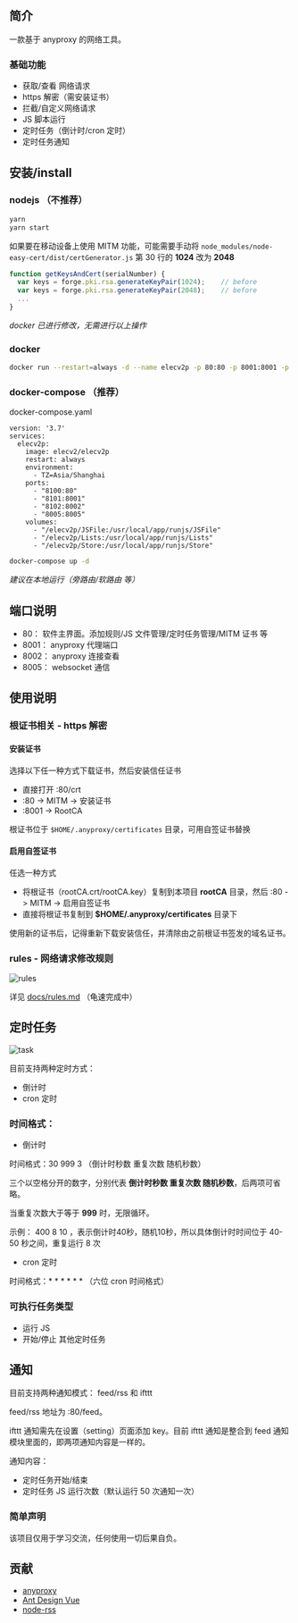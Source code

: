 ## 简介

一款基于 anyproxy 的网络工具。

### 基础功能

- 获取/查看 网络请求
- https 解密（需安装证书）
- 拦截/自定义网络请求
- JS 脚本运行
- 定时任务（倒计时/cron 定时）
- 定时任务通知

## 安装/install

### nodejs （不推荐）

``` sh
yarn
yarn start
```

如果要在移动设备上使用 MITM 功能，可能需要手动将 `node_modules/node-easy-cert/dist/certGenerator.js` 第 30 行的 **1024** 改为 **2048**

``` js
function getKeysAndCert(serialNumber) {
  var keys = forge.pki.rsa.generateKeyPair(1024);    // before
  var keys = forge.pki.rsa.generateKeyPair(2048);    // before
  ...
}
```

*docker 已进行修改，无需进行以上操作*

### docker

``` sh
docker run --restart=always -d --name elecv2p -p 80:80 -p 8001:8001 -p 8002:8002 -p 8005:8005 elecv2/elecv2p
```

### docker-compose （推荐）

docker-compose.yaml
```
version: '3.7'
services:
  elecv2p:
    image: elecv2/elecv2p
    restart: always
    environment:
      - TZ=Asia/Shanghai
    ports:
      - "8100:80"
      - "8101:8001"
      - "8102:8002"
      - "8005:8005"
    volumes:
      - "/elecv2p/JSFile:/usr/local/app/runjs/JSFile"
      - "/elecv2p/Lists:/usr/local/app/runjs/Lists"
      - "/elecv2p/Store:/usr/local/app/runjs/Store"
```

``` sh
docker-compose up -d
```

*建议在本地运行（旁路由/软路由 等）*

## 端口说明

- 80：    软件主界面。添加规则/JS 文件管理/定时任务管理/MITM 证书 等
- 8001：  anyproxy 代理端口
- 8002：  anyproxy 连接查看
- 8005：  websocket 通信


## 使用说明

### 根证书相关 - https 解密

#### 安装证书

选择以下任一种方式下载证书，然后安装信任证书

- 直接打开 :80/crt
- :80 -> MITM -> 安装证书
- :8001 -> RootCA

根证书位于 `$HOME/.anyproxy/certificates` 目录，可用自签证书替换

#### 启用自签证书

任选一种方式

- 将根证书（rootCA.crt/rootCA.key）复制到本项目 **rootCA** 目录，然后 :80 -> MITM -> 启用自签证书
- 直接将根证书复制到 **$HOME/.anyproxy/certificates** 目录下

使用新的证书后，记得重新下载安装信任，并清除由之前根证书签发的域名证书。

### rules - 网络请求修改规则

![rules](https://raw.githubusercontent.com/elecV2/elecV2P/master/res/rules.png)

详见 [docs/rules.md]() （龟速完成中）

## 定时任务

![task](https://raw.githubusercontent.com/elecV2/elecV2P/master/res/task.png)

目前支持两种定时方式：
- 倒计时
- cron 定时

### 时间格式：

- 倒计时

时间格式：30 999 3 （倒计时秒数 重复次数 随机秒数）

三个以空格分开的数字，分别代表 **倒计时秒数 重复次数 随机秒数**，后两项可省略。

当重复次数大于等于 **999** 时，无限循环。

示例： 400 8 10 ，表示倒计时40秒，随机10秒，所以具体倒计时时间位于 40-50 秒之间，重复运行 8 次

- cron 定时 

时间格式：* * * * * * （六位 cron 时间格式）

### 可执行任务类型

- 运行 JS
- 开始/停止 其他定时任务

## 通知

目前支持两种通知模式： feed/rss 和 ifttt

feed/rss 地址为 :80/feed。

ifttt 通知需先在设置（setting）页面添加 key。目前 ifttt 通知是整合到 feed 通知模块里面的，即两项通知内容是一样的。

通知内容：

- 定时任务开始/结束
- 定时任务 JS 运行次数（默认运行 50 次通知一次）

### 简单声明

该项目仅用于学习交流，任何使用一切后果自负。

## 贡献

- [anyproxy](https://github.com/alibaba/anyproxy)
- [Ant Design Vue](https://www.antdv.com)
- [node-rss](https://github.com/dylang/node-rss)